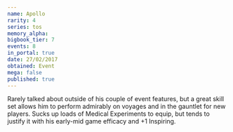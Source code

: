 ```yaml
---
name: Apollo
rarity: 4
series: tos
memory_alpha:
bigbook_tier: 7
events: 8
in_portal: true
date: 27/02/2017
obtained: Event
mega: false
published: true
---
```


Rarely talked about outside of his couple of event features, but a great skill set allows him to perform admirably on voyages and in the gauntlet for new players. Sucks up loads of Medical Experiments to equip, but tends to justify it with his early-mid game efficacy and +1 Inspiring.
